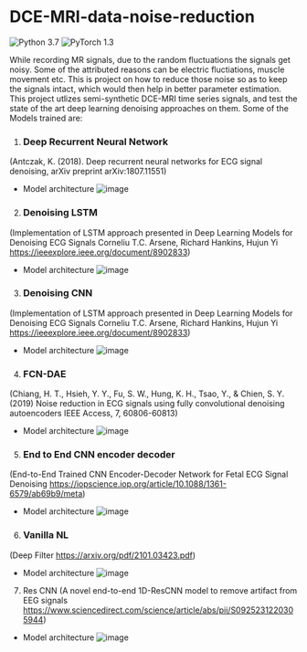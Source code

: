 # DCE-MRI-data-noise-reduction
![Python 3.7](https://img.shields.io/badge/python-3.7-green.svg)
![PyTorch 1.3](https://img.shields.io/badge/pytorch-1.3-green.svg)

While recording MR signals, due to the random fluctuations the signals get noisy. Some of the attributed reasons can be electric fluctiations, muscle movement etc. This is project on how to reduce those noise so as to keep the signals intact, which would then help in better parameter estimation.
This project utlizes semi-synthetic DCE-MRI time series signals, and test the state of the art deep learning denoising approaches on them.
Some of the Models trained are:

1. ### Deep Recurrent Neural Network
 (Antczak, K. (2018). Deep recurrent neural networks for ECG signal denoising, arXiv preprint arXiv:1807.11551)
 - Model architecture
![image](https://user-images.githubusercontent.com/40626584/142758273-6bc59bf0-d77f-484f-9af3-297b3eec6f15.png)


2. ### Denoising LSTM
(Implementation of LSTM approach presented in Deep Learning Models for Denoising ECG Signals Corneliu T.C. Arsene, Richard Hankins, Hujun Yi https://ieeexplore.ieee.org/document/8902833)
- Model architecture
![image](https://user-images.githubusercontent.com/40626584/142758026-7e08c62a-507d-41d4-96c0-84e801d16d06.png)

3. ### Denoising CNN
(Implementation of LSTM approach presented in Deep Learning Models for Denoising ECG Signals Corneliu T.C. Arsene, Richard Hankins, Hujun Yi https://ieeexplore.ieee.org/document/8902833)
- Model architecture
![image](https://user-images.githubusercontent.com/40626584/142758042-8fc69a71-e533-4918-9ee4-e452b10686f1.png)

4. ### FCN-DAE
(Chiang, H. T., Hsieh, Y. Y., Fu, S. W., Hung, K. H., Tsao, Y., & Chien, S. Y. (2019) Noise reduction in ECG signals using fully convolutional denoising autoencoders IEEE Access, 7, 60806-60813)
- Model architecture
![image](https://user-images.githubusercontent.com/40626584/142758065-2f76981b-2e1d-44e6-b8fc-cf6828001cc4.png)

5. ### End to End CNN encoder decoder
(End-to-End Trained CNN Encoder-Decoder Network for Fetal ECG Signal Denoising https://iopscience.iop.org/article/10.1088/1361-6579/ab69b9/meta)
- Model architecture
![image](https://user-images.githubusercontent.com/40626584/142758114-17ebcd40-daec-444b-be9a-fdcf82313dfe.png)

6. ### Vanilla NL
(Deep Filter https://arxiv.org/pdf/2101.03423.pdf)
- Model architecture
![image](https://user-images.githubusercontent.com/40626584/142758153-d80e52e5-d90e-4910-b401-b750739e998b.png)

7. Res CNN
(A novel end-to-end 1D-ResCNN model to remove artifact from EEG signals https://www.sciencedirect.com/science/article/abs/pii/S0925231220305944)
- Model architecture
![image](https://user-images.githubusercontent.com/40626584/142758168-e5ba36b5-0483-40ed-9af7-86efa741aacf.png)


